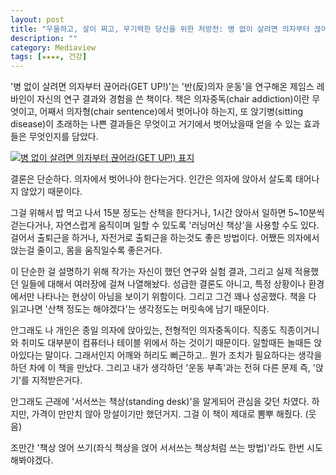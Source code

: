 ```yaml
---
layout: post
title: "우울하고, 살이 찌고, 무기력한 당신을 위한 처방전: 병 없이 살려면 의자부터 끊어라(GET UP!)"
description: ""
category: Mediaview
tags: [★★★★, 건강]
---
```


'병 없이 살려면 의자부터 끊어라(GET UP!)'는 '반(反)의자 운동'을 연구해온 제임스 레바인이 자신의 연구 결과와 경험을 쓴 책이다.
책은 의자중독(chair addiction)이란 무엇이고,
어째서 의자형(chair sentence)에서 벗어나야 하는지,
또 앉기병(sitting disease)이 초래하는 나쁜 결과들은 무엇이고
거기에서 벗어났을때 얻을 수 있는 효과들은 무엇인지를 담았다.

[![병 없이 살려면 의자부터 끊어라(GET UP!) 표지](https://lh3.googleusercontent.com/-LVjLuIPdm3g/VTjwyV5HhEI/AAAAAAAAPTM/hnAMqnIeH88/w270/getup-book-2015.jpg "현대 도시 사회의 고질병인 '앉기병'에 대해 다뤘다.")](http://www.aladin.co.kr/shop/wproduct.aspx?ISBN=8960868086&ttbkey=ttbreznoa0249001&COPYPaper=1)

결론은 단순하다.
의자에서 벗어나야 한다는거다.
인간은 의자에 앉아서 살도록 태어나지 않았기 때문이다.

그걸 위해서 밥 먹고 나서 15분 정도는 산책을 한다거나,
1시간 앉아서 일하면 5~10분씩 걷는다거나,
자연스럽게 움직이며 일할 수 있도록 '러닝머신 책상'을 사용할 수도 있다.
걸어서 출퇴근을 하거나, 자전거로 출퇴근을 하는것도 좋은 방법이다.
어쨌든 의자에서 앉는걸 줄이고, 몸을 움직일수록 좋은거다.

이 단순한 걸 설명하기 위해 작가는 자신이 했던 연구와 실험 결과, 그리고 실제 적용했던 일들에 대해서 여러장에 걸쳐 나열해놨다.
성급한 결론도 아니고, 특정 상황이나 환경에서만 나타나는 현상이 아님을 보이기 위함이다.
그리고 그건 꽤나 성공했다.
책을 다 읽고나면 '산책 정도는 해야겠다'는 생각정도는 머릿속에 남기 때문이다.

안그래도 나 개인은 종일 의자에 앉아있는, 전형적인 의자중독이다.
직종도 직종이거니와 취미도 대부분이 컴퓨터나 테이블 위에서 하는 것이기 때문이다.
일할때든 놀때든 앉아있다는 말이다.
그래서인지 어깨와 허리도 뻐근하고.. 뭔가 조치가 필요하다는 생각을 하던 차에 이 책을 만났다.
그리고 내가 생각하던 '운동 부족'과는 전혀 다른 문제 즉, '앉기'를 지적받은거다.

안그래도 근래에 '서서쓰는 책상(standing desk)'을 알게되어 관심을 갖던 차였다.
하지만, 가격이 만만치 않아 망설이기만 했던거지.
그걸 이 책이 제대로 뽐뿌 해줬다. (웃음)

조만간 '책상 얹어 쓰기(좌식 책상을 얹어 서서쓰는 책상처럼 쓰는 방법)'라도 한번 시도해봐야겠다.
